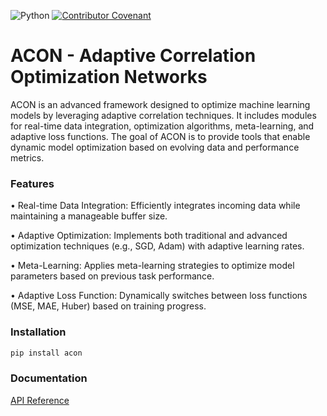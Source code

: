 ![Python](https://img.shields.io/badge/Python-3.10-blue?logo=python&logoColor=white)
[![Contributor Covenant](https://img.shields.io/badge/Contributor%20Covenant-2.1-4baaaa.svg)](code_of_conduct.md)





# ACON - Adaptive Correlation Optimization Networks

ACON is an advanced framework designed to optimize machine learning models by leveraging adaptive correlation techniques. It includes modules for real-time data integration, optimization algorithms, meta-learning, and adaptive loss functions. The goal of ACON is to provide tools that enable dynamic model optimization based on evolving data and performance metrics.

### Features

•	Real-time Data Integration: Efficiently integrates incoming data while maintaining a manageable buffer size.

•	Adaptive Optimization: Implements both traditional and advanced optimization techniques (e.g., SGD, Adam) with adaptive learning rates.

•	Meta-Learning: Applies meta-learning strategies to optimize model parameters based on previous task performance.

•	Adaptive Loss Function: Dynamically switches between loss functions (MSE, MAE, Huber) based on training progress.

### Installation

```bash
pip install acon
```


### Documentation

[API Reference](https://github.com/torinriley/ACON/blob/main/DOCS/API.md)
